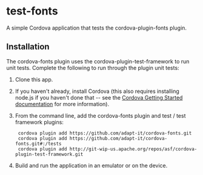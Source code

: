 # test-fonts

A simple Cordova application that tests the cordova-plugin-fonts plugin.

## Installation

The cordova-fonts plugin uses the cordova-plugin-test-framework to run unit tests. Complete the following to run through the plugin unit tests:

1. Clone this app.
2. If you haven't already, install Cordova (this also requires installing node.js if you haven't done that -- see the [Cordova Getting Started documentation](https://cordova.apache.org/#getstarted) for more information). 
2. From the command line, add the cordova-fonts plugin and test / test framework plugins:

        cordova plugin add https://github.com/adapt-it/cordova-fonts.git
        cordova plugin add https://github.com/adapt-it/cordova-fonts.git#:/tests
        cordova plugin add http://git-wip-us.apache.org/repos/asf/cordova-plugin-test-framework.git

3. Build and run the application in an emulator or on the device.
